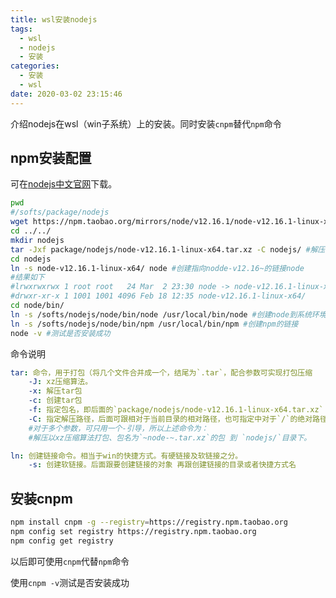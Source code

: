 ```yaml
---
title: wsl安装nodejs
tags:
  - wsl
  - nodejs
  - 安装
categories:
  - 安装
  - wsl
date: 2020-03-02 23:15:46
---
```



介绍nodejs在wsl（win子系统）上的安装。同时安装`cnpm`替代`npm`命令
<!-- more -->

## npm安装配置

可在[nodejs中文官网](<http://nodejs.cn/>)下载。

```sh
pwd
#/softs/package/nodejs
wget https://npm.taobao.org/mirrors/node/v12.16.1/node-v12.16.1-linux-x64.tar.xz # 下载
cd ../../
mkdir nodejs
tar -Jxf package/nodejs/node-v12.16.1-linux-x64.tar.xz -C nodejs/ #解压tar包到nodejs目录下
cd nodejs
ln -s node-v12.16.1-linux-x64/ node #创建指向nodde-v12.16~的链接node
#结果如下
#lrwxrwxrwx 1 root root   24 Mar  2 23:30 node -> node-v12.16.1-linux-x64//
#drwxr-xr-x 1 1001 1001 4096 Feb 18 12:35 node-v12.16.1-linux-x64/
cd node/bin/
ln -s /softs/nodejs/node/bin/node /usr/local/bin/node #创建node到系统环境上下文，否则直接输入node导致系统找不到命令
ln -s /softs/nodejs/node/bin/npm /usr/local/bin/npm #创建npm的链接
node -v #测试是否安装成功
```

命令说明

```yaml
tar: 命令，用于打包（将几个文件合并成一个，结尾为`.tar`，配合参数可实现打包压缩
    -J: xz压缩算法。
    -x: 解压tar包
    -c: 创建tar包
    -f: 指定包名，即后面的`package/nodejs/node-v12.16.1-linux-x64.tar.xz` #-f后必须立即跟包名
    -C: 指定解压路径，后面可跟相对于当前目录的相对路径，也可指定中对于`/`的绝对路径
    #对于多个参数，可只用一个-引导，所以上述命令为：
    #解压以xz压缩算法打包、包名为`~node-~.tar.xz`的包 到 `nodejs/`目录下。

ln: 创建链接命令。相当于win的快捷方式。有硬链接及软链接之分。
	-s: 创建软链接。后面跟要创建链接的对象 再跟创建链接的目录或者快捷方式名
```

## 安装cnpm

```sh
npm install cnpm -g --registry=https://registry.npm.taobao.org
npm config set registry https://registry.npm.taobao.org
npm config get registry
```

以后即可使用`cnpm`代替`npm`命令

使用`cnpm -v`测试是否安装成功